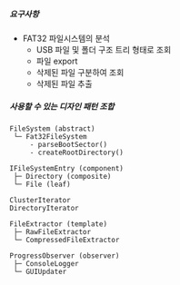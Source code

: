 ##### 요구사항
- FAT32 파일시스템의 분석
	- USB 파일 및 폴더 구조 트리 형태로 조회
	- 파일 export
	- 삭제된 파일 구분하여 조회
	- 삭제된 파일 추출


##### 사용할 수 있는 디자인 패턴 조합
```
FileSystem (abstract)
 └─ Fat32FileSystem
     - parseBootSector()
     - createRootDirectory()

IFileSystemEntry (component)
 ├─ Directory (composite)
 └─ File (leaf)

ClusterIterator
DirectoryIterator

FileExtractor (template)
 ├─ RawFileExtractor
 └─ CompressedFileExtractor

ProgressObserver (observer)
 ├─ ConsoleLogger
 └─ GUIUpdater
```